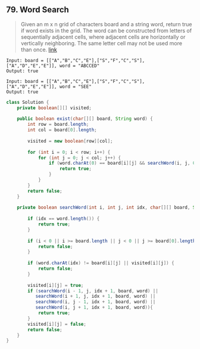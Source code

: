 ## 79. Word Search
> Given an m x n grid of characters board and a string word, return true if word exists in the grid. The word can be constructed from letters of sequentially adjacent cells, where adjacent cells are horizontally or vertically neighboring. The same letter cell may not be used more than once. [link](https://leetcode.com/problems/word-search/)
```
Input: board = [["A","B","C","E"],["S","F","C","S"],["A","D","E","E"]], word = "ABCCED"
Output: true

Input: board = [["A","B","C","E"],["S","F","C","S"],["A","D","E","E"]], word = "SEE"
Output: true
```
```java
class Solution {
    private boolean[][] visited;
    
    public boolean exist(char[][] board, String word) {
        int row = board.length;
        int col = board[0].length;
        
        visited = new boolean[row][col];
        
        for (int i = 0; i < row; i++) {
            for (int j = 0; j < col; j++) {
                if (word.charAt(0) == board[i][j] && searchWord(i, j, 0, board, word)) {
                    return true;
                }
            }
        }
        return false;
    }
    
    private boolean searchWord(int i, int j, int idx, char[][] board, String word) {
        
        if (idx == word.length()) {
            return true;
        }
        
        if (i < 0 || i >= board.length || j < 0 || j >= board[0].length) {
            return false;
        }
        
        if (word.charAt(idx) != board[i][j] || visited[i][j]) {
            return false;
        }
        
        visited[i][j] = true;
        if (searchWord(i - 1, j, idx + 1, board, word) ||
           searchWord(i + 1, j, idx + 1, board, word) ||
           searchWord(i, j - 1, idx + 1, board, word) ||
           searchWord(i, j + 1, idx + 1, board, word)){
            return true;
        }
        visited[i][j] = false;
        return false;
    }
}
```